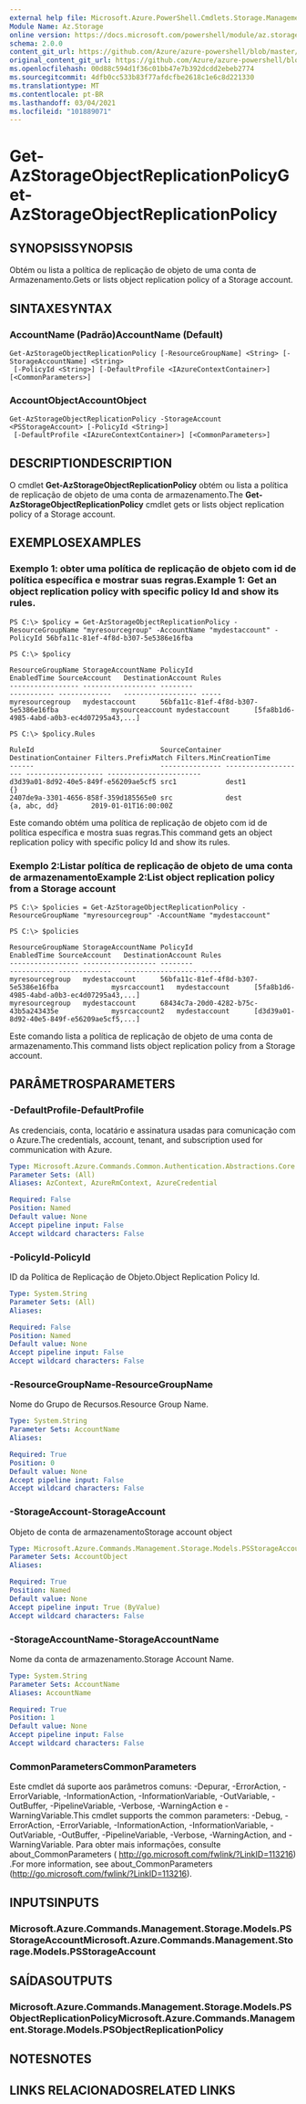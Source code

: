 ```yaml
---
external help file: Microsoft.Azure.PowerShell.Cmdlets.Storage.Management.dll-Help.xml
Module Name: Az.Storage
online version: https://docs.microsoft.com/powershell/module/az.storage/get-azstorageobjectreplicationpolicy
schema: 2.0.0
content_git_url: https://github.com/Azure/azure-powershell/blob/master/src/Storage/Storage.Management/help/Get-AzStorageObjectReplicationPolicy.md
original_content_git_url: https://github.com/Azure/azure-powershell/blob/master/src/Storage/Storage.Management/help/Get-AzStorageObjectReplicationPolicy.md
ms.openlocfilehash: 00d88c594d1f36c01bb47e7b392dcdd2ebeb2774
ms.sourcegitcommit: 4dfb0cc533b83f77afdcfbe2618c1e6c8d221330
ms.translationtype: MT
ms.contentlocale: pt-BR
ms.lasthandoff: 03/04/2021
ms.locfileid: "101889071"
---
```

# <span data-ttu-id="b3150-101">Get-AzStorageObjectReplicationPolicy</span><span class="sxs-lookup"><span data-stu-id="b3150-101">Get-AzStorageObjectReplicationPolicy</span></span>

## <span data-ttu-id="b3150-102">SYNOPSIS</span><span class="sxs-lookup"><span data-stu-id="b3150-102">SYNOPSIS</span></span>
<span data-ttu-id="b3150-103">Obtém ou lista a política de replicação de objeto de uma conta de Armazenamento.</span><span class="sxs-lookup"><span data-stu-id="b3150-103">Gets or lists object replication policy of a Storage account.</span></span>

## <span data-ttu-id="b3150-104">SINTAXE</span><span class="sxs-lookup"><span data-stu-id="b3150-104">SYNTAX</span></span>

### <span data-ttu-id="b3150-105">AccountName (Padrão)</span><span class="sxs-lookup"><span data-stu-id="b3150-105">AccountName (Default)</span></span>
```
Get-AzStorageObjectReplicationPolicy [-ResourceGroupName] <String> [-StorageAccountName] <String>
 [-PolicyId <String>] [-DefaultProfile <IAzureContextContainer>] [<CommonParameters>]
```

### <span data-ttu-id="b3150-106">AccountObject</span><span class="sxs-lookup"><span data-stu-id="b3150-106">AccountObject</span></span>
```
Get-AzStorageObjectReplicationPolicy -StorageAccount <PSStorageAccount> [-PolicyId <String>]
 [-DefaultProfile <IAzureContextContainer>] [<CommonParameters>]
```

## <span data-ttu-id="b3150-107">DESCRIPTION</span><span class="sxs-lookup"><span data-stu-id="b3150-107">DESCRIPTION</span></span>
<span data-ttu-id="b3150-108">O cmdlet **Get-AzStorageObjectReplicationPolicy** obtém ou lista a política de replicação de objeto de uma conta de armazenamento.</span><span class="sxs-lookup"><span data-stu-id="b3150-108">The **Get-AzStorageObjectReplicationPolicy** cmdlet gets or lists object replication policy of a Storage account.</span></span>

## <span data-ttu-id="b3150-109">EXEMPLOS</span><span class="sxs-lookup"><span data-stu-id="b3150-109">EXAMPLES</span></span>

### <span data-ttu-id="b3150-110">Exemplo 1: obter uma política de replicação de objeto com id de política específica e mostrar suas regras.</span><span class="sxs-lookup"><span data-stu-id="b3150-110">Example 1: Get an object replication policy with specific policy Id and show its rules.</span></span>
```
PS C:\> $policy = Get-AzStorageObjectReplicationPolicy -ResourceGroupName "myresourcegroup" -AccountName "mydestaccount" -PolicyId 56bfa11c-81ef-4f8d-b307-5e5386e16fba

PS C:\> $policy

ResourceGroupName StorageAccountName PolicyId                             EnabledTime SourceAccount   DestinationAccount Rules                                     
----------------- ------------------ --------                             ----------- -------------   ------------------ -----   
myresourcegroup   mydestaccount      56bfa11c-81ef-4f8d-b307-5e5386e16fba             mysourceaccount mydestaccount      [5fa8b1d6-4985-4abd-a0b3-ec4d07295a43,...]

PS C:\> $policy.Rules

RuleId                               SourceContainer DestinationContainer Filters.PrefixMatch Filters.MinCreationTime
------                               --------------- -------------------- ------------------- -----------------------
d3d39a01-8d92-40e5-849f-e56209ae5cf5 src1            dest1                {}                                         
2407de9a-3301-4656-858f-359d185565e0 src             dest                 {a, abc, dd}        2019-01-01T16:00:00Z
```

<span data-ttu-id="b3150-111">Este comando obtém uma política de replicação de objeto com id de política específica e mostra suas regras.</span><span class="sxs-lookup"><span data-stu-id="b3150-111">This command gets an object replication policy with specific policy Id and show its rules.</span></span>

### <span data-ttu-id="b3150-112">Exemplo 2:Listar política de replicação de objeto de uma conta de armazenamento</span><span class="sxs-lookup"><span data-stu-id="b3150-112">Example 2:List object replication policy from a Storage account</span></span>
```
PS C:\> $policies = Get-AzStorageObjectReplicationPolicy -ResourceGroupName "myresourcegroup" -AccountName "mydestaccount" 

PS C:\> $policies

ResourceGroupName StorageAccountName PolicyId                             EnabledTime SourceAccount   DestinationAccount Rules                                     
----------------- ------------------ --------                             ----------- -------------   ------------------ -----   
myresourcegroup   mydestaccount      56bfa11c-81ef-4f8d-b307-5e5386e16fba             mysrcaccount1   mydestaccount      [5fa8b1d6-4985-4abd-a0b3-ec4d07295a43,...]
myresourcegroup   mydestaccount      68434c7a-20d0-4282-b75c-43b5a243435e             mysrcaccount2   mydestaccount      [d3d39a01-8d92-40e5-849f-e56209ae5cf5,...]
```

<span data-ttu-id="b3150-113">Este comando lista a política de replicação de objeto de uma conta de armazenamento.</span><span class="sxs-lookup"><span data-stu-id="b3150-113">This command lists object replication policy from a Storage account.</span></span>

## <span data-ttu-id="b3150-114">PARÂMETROS</span><span class="sxs-lookup"><span data-stu-id="b3150-114">PARAMETERS</span></span>

### <span data-ttu-id="b3150-115">-DefaultProfile</span><span class="sxs-lookup"><span data-stu-id="b3150-115">-DefaultProfile</span></span>
<span data-ttu-id="b3150-116">As credenciais, conta, locatário e assinatura usadas para comunicação com o Azure.</span><span class="sxs-lookup"><span data-stu-id="b3150-116">The credentials, account, tenant, and subscription used for communication with Azure.</span></span>

```yaml
Type: Microsoft.Azure.Commands.Common.Authentication.Abstractions.Core.IAzureContextContainer
Parameter Sets: (All)
Aliases: AzContext, AzureRmContext, AzureCredential

Required: False
Position: Named
Default value: None
Accept pipeline input: False
Accept wildcard characters: False
```

### <span data-ttu-id="b3150-117">-PolicyId</span><span class="sxs-lookup"><span data-stu-id="b3150-117">-PolicyId</span></span>
<span data-ttu-id="b3150-118">ID da Política de Replicação de Objeto.</span><span class="sxs-lookup"><span data-stu-id="b3150-118">Object Replication Policy Id.</span></span>

```yaml
Type: System.String
Parameter Sets: (All)
Aliases:

Required: False
Position: Named
Default value: None
Accept pipeline input: False
Accept wildcard characters: False
```

### <span data-ttu-id="b3150-119">-ResourceGroupName</span><span class="sxs-lookup"><span data-stu-id="b3150-119">-ResourceGroupName</span></span>
<span data-ttu-id="b3150-120">Nome do Grupo de Recursos.</span><span class="sxs-lookup"><span data-stu-id="b3150-120">Resource Group Name.</span></span>

```yaml
Type: System.String
Parameter Sets: AccountName
Aliases:

Required: True
Position: 0
Default value: None
Accept pipeline input: False
Accept wildcard characters: False
```

### <span data-ttu-id="b3150-121">-StorageAccount</span><span class="sxs-lookup"><span data-stu-id="b3150-121">-StorageAccount</span></span>
<span data-ttu-id="b3150-122">Objeto de conta de armazenamento</span><span class="sxs-lookup"><span data-stu-id="b3150-122">Storage account object</span></span>

```yaml
Type: Microsoft.Azure.Commands.Management.Storage.Models.PSStorageAccount
Parameter Sets: AccountObject
Aliases:

Required: True
Position: Named
Default value: None
Accept pipeline input: True (ByValue)
Accept wildcard characters: False
```

### <span data-ttu-id="b3150-123">-StorageAccountName</span><span class="sxs-lookup"><span data-stu-id="b3150-123">-StorageAccountName</span></span>
<span data-ttu-id="b3150-124">Nome da conta de armazenamento.</span><span class="sxs-lookup"><span data-stu-id="b3150-124">Storage Account Name.</span></span>

```yaml
Type: System.String
Parameter Sets: AccountName
Aliases: AccountName

Required: True
Position: 1
Default value: None
Accept pipeline input: False
Accept wildcard characters: False
```

### <span data-ttu-id="b3150-125">CommonParameters</span><span class="sxs-lookup"><span data-stu-id="b3150-125">CommonParameters</span></span>
<span data-ttu-id="b3150-126">Este cmdlet dá suporte aos parâmetros comuns: -Depurar, -ErrorAction, -ErrorVariable, -InformationAction, -InformationVariable, -OutVariable, -OutBuffer, -PipelineVariable, -Verbose, -WarningAction e -WarningVariable.</span><span class="sxs-lookup"><span data-stu-id="b3150-126">This cmdlet supports the common parameters: -Debug, -ErrorAction, -ErrorVariable, -InformationAction, -InformationVariable, -OutVariable, -OutBuffer, -PipelineVariable, -Verbose, -WarningAction, and -WarningVariable.</span></span> <span data-ttu-id="b3150-127">Para obter mais informações, consulte about_CommonParameters ( http://go.microsoft.com/fwlink/?LinkID=113216) .</span><span class="sxs-lookup"><span data-stu-id="b3150-127">For more information, see about_CommonParameters (http://go.microsoft.com/fwlink/?LinkID=113216).</span></span>

## <span data-ttu-id="b3150-128">INPUTS</span><span class="sxs-lookup"><span data-stu-id="b3150-128">INPUTS</span></span>

### <span data-ttu-id="b3150-129">Microsoft.Azure.Commands.Management.Storage.Models.PSStorageAccount</span><span class="sxs-lookup"><span data-stu-id="b3150-129">Microsoft.Azure.Commands.Management.Storage.Models.PSStorageAccount</span></span>

## <span data-ttu-id="b3150-130">SAÍDAS</span><span class="sxs-lookup"><span data-stu-id="b3150-130">OUTPUTS</span></span>

### <span data-ttu-id="b3150-131">Microsoft.Azure.Commands.Management.Storage.Models.PSObjectReplicationPolicy</span><span class="sxs-lookup"><span data-stu-id="b3150-131">Microsoft.Azure.Commands.Management.Storage.Models.PSObjectReplicationPolicy</span></span>

## <span data-ttu-id="b3150-132">NOTES</span><span class="sxs-lookup"><span data-stu-id="b3150-132">NOTES</span></span>

## <span data-ttu-id="b3150-133">LINKS RELACIONADOS</span><span class="sxs-lookup"><span data-stu-id="b3150-133">RELATED LINKS</span></span>
